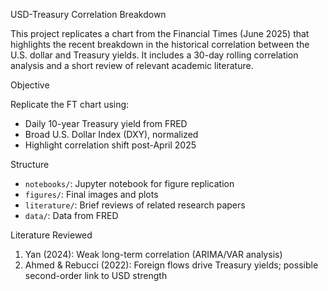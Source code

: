 USD-Treasury Correlation Breakdown

This project replicates a chart from the Financial Times (June 2025) that highlights the recent breakdown in the historical correlation between the U.S. dollar and Treasury yields. It includes a 30-day rolling correlation analysis and a short review of relevant academic literature.

Objective

Replicate the FT chart using:
- Daily 10-year Treasury yield from FRED
- Broad U.S. Dollar Index (DXY), normalized
- Highlight correlation shift post-April 2025


Structure

- `notebooks/`: Jupyter notebook for figure replication
- `figures/`: Final images and plots
- `literature/`: Brief reviews of related research papers
- `data/`: Data from FRED


Literature Reviewed

1. Yan (2024): Weak long-term correlation (ARIMA/VAR analysis)
2. Ahmed & Rebucci (2022): Foreign flows drive Treasury yields; possible second-order link to USD strength